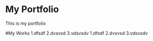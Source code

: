 # My Portfolio
This is my portfolio

#My Works
    1.dfsdf
    2.dvsvsd
    3.vdsvsdv
    1.dfsdf
    2.dvsvsd
    3.vdsvsdv